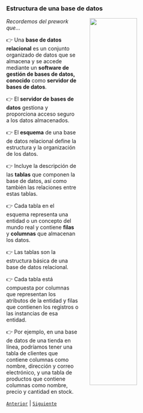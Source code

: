 ### Estructura de una base de datos

<img src="https://images.pexels.com/photos/265087/pexels-photo-265087.jpeg?auto=compress&cs=tinysrgb&w=1260&h=750&dpr=2" width="50%" align="right" hspace=30>

*Recordemos del prework que...*


👉 Una **base de datos relacional** es un conjunto organizado de datos que se almacena y se accede mediante un **software de gestión de bases de datos, conocido** como **servidor de bases de datos**. 

👉 El **servidor de bases de datos** gestiona y proporciona acceso seguro a los datos almacenados.

👉 El **esquema** de una base de datos relacional define la estructura y la organización de los datos. 

👉 Incluye la descripción de las **tablas** que componen la base de datos, así como también las relaciones entre estas tablas. 

👉 Cada tabla en el esquema representa una entidad o un concepto del mundo real y contiene **filas** y **columnas** que almacenan los datos.

👉 Las tablas son la estructura básica de una base de datos relacional. 

👉 Cada tabla está compuesta por columnas que representan los atributos de la entidad y filas que contienen los registros o las instancias de esa entidad. 

👉 Por ejemplo, en una base de datos de una tienda en línea, podríamos tener una tabla de clientes que contiene columnas como nombre, dirección y correo electrónico, y una tabla de productos que contiene columnas como nombre, precio y cantidad en stock.

[`Anterior`](../README.md) | [`Siguiente`](ejemplo01/README.md)

